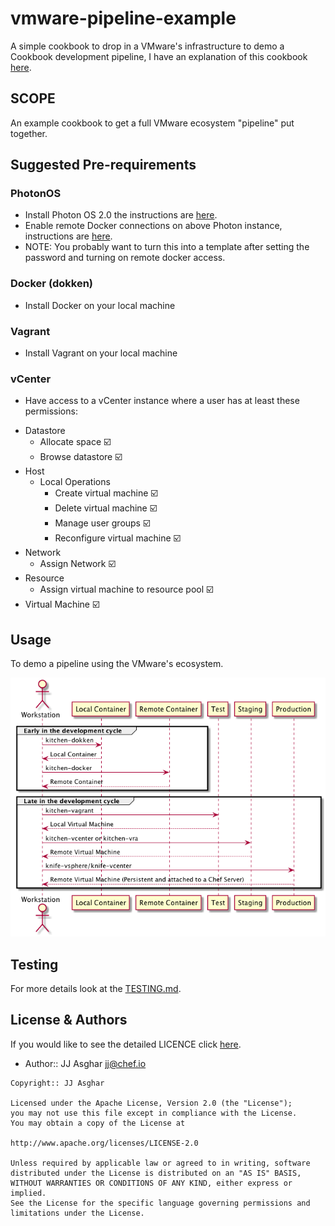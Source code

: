 # vmware-pipeline-example

A simple cookbook to drop in a VMware's infrastructure to demo a Cookbook development pipeline, I have an explanation of
this cookbook [here](http://jjasghar.github.io/blog/2018/07/24/cookbook-development-with-a-pure-vmware-stack/).

## SCOPE

An example cookbook to get a full VMware ecosystem "pipeline" put together.

## Suggested Pre-requirements

### PhotonOS

- Install Photon OS 2.0 the instructions are [here](https://github.com/vmware/photon/wiki/Running-Photon-OS-on-vSphere).
- Enable remote Docker connections on above Photon instance, instructions are [here](https://jjasghar.github.io/blog/2017/03/29/photonos-as-your-backend-for-kitchen-docker/).
- NOTE: You probably want to turn this into a template after setting the password and turning on remote docker access.

### Docker (dokken)

- Install Docker on your local machine

### Vagrant

- Install Vagrant on your local machine

### vCenter

- Have access to a vCenter instance where a user has at least these permissions:

* Datastore
    * Allocate space :ballot_box_with_check:
    * Browse datastore :ballot_box_with_check:
* Host
    * Local Operations
         * Create virtual machine :ballot_box_with_check:
         * Delete virtual machine :ballot_box_with_check:
         * Manage user groups :ballot_box_with_check:
         * Reconfigure virtual machine :ballot_box_with_check:
 * Network
    * Assign Network :ballot_box_with_check:
 * Resource
    * Assign virtual machine to resource pool :ballot_box_with_check:
 * Virtual Machine :ballot_box_with_check:

## Usage

To demo a pipeline using the VMware's ecosystem.

![](./pipeline.png)


## Testing

For more details look at the [TESTING.md](./TESTING.md).

## License & Authors

If you would like to see the detailed LICENCE click [here](./LICENCE).

- Author:: JJ Asghar <jj@chef.io>

```text
Copyright:: JJ Asghar

Licensed under the Apache License, Version 2.0 (the "License");
you may not use this file except in compliance with the License.
You may obtain a copy of the License at

http://www.apache.org/licenses/LICENSE-2.0

Unless required by applicable law or agreed to in writing, software
distributed under the License is distributed on an "AS IS" BASIS,
WITHOUT WARRANTIES OR CONDITIONS OF ANY KIND, either express or implied.
See the License for the specific language governing permissions and
limitations under the License.
```
